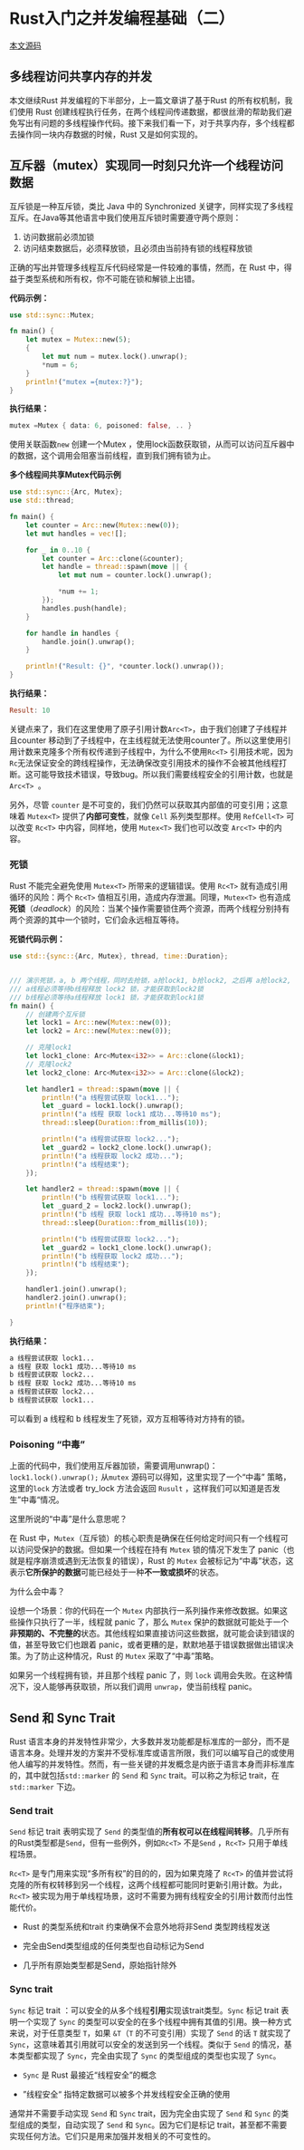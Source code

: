 # Rust入门之并发编程基础（二）

[本文源码](https://github.com/BruceZhang54110/free_rs/tree/main/crates/thread_demo/examples)

## 多线程访问共享内存的并发

本文继续Rust 并发编程的下半部分，上一篇文章讲了基于Rust 的所有权机制，我们使用 Rust 创建线程执行任务，在两个线程间传递数据，都很丝滑的帮助我们避免写出有问题的多线程操作代码。接下来我们看一下，对于共享内存，多个线程都去操作同一块内存数据的时候，Rust 又是如何实现的。

## 互斥器（mutex）实现同一时刻只允许一个线程访问数据

互斥锁是一种互斥锁，类比 Java 中的 Synchronized 关键字，同样实现了多线程互斥。在Java等其他语言中我们使用互斥锁时需要遵守两个原则：

1. 访问数据前必须加锁
2. 访问结束数据后，必须释放锁，且必须由当前持有锁的线程释放锁

正确的写出并管理多线程互斥代码经常是一件较难的事情，然而，在 Rust 中，得益于类型系统和所有权，你不可能在锁和解锁上出错。

**代码示例：**

```rust
use std::sync::Mutex;

fn main() {
    let mutex = Mutex::new(5);
    {
        let mut num = mutex.lock().unwrap();
        *num = 6;
    }
    println!("mutex ={mutex:?}");
}
```

**执行结果：**

```rust
mutex =Mutex { data: 6, poisoned: false, .. }
```

使用关联函数`new` 创建一个Mutex<T> ，使用lock函数获取锁，从而可以访问互斥器中的数据，这个调用会阻塞当前线程，直到我们拥有锁为止。

**多个线程间共享Mutex<T>代码示例**

```rust
use std::sync::{Arc, Mutex};
use std::thread;

fn main() {
    let counter = Arc::new(Mutex::new(0));
    let mut handles = vec![];

    for _ in 0..10 {
        let counter = Arc::clone(&counter);
        let handle = thread::spawn(move || {
            let mut num = counter.lock().unwrap();

            *num += 1;
        });
        handles.push(handle);
    }

    for handle in handles {
        handle.join().unwrap();
    }

    println!("Result: {}", *counter.lock().unwrap());
}
```

**执行结果：**

```rust
Result: 10
```

关键点来了，我们在这里使用了原子引用计数`Arc<T>`，由于我们创建了子线程并且counter 移动到了子线程中，在主线程就无法使用counter了。所以这里使用引用计数来克隆多个所有权传递到子线程中，为什么不使用`Rc<T>` 引用技术呢，因为`Rc`无法保证安全的跨线程操作，无法确保改变引用技术的操作不会被其他线程打断。这可能导致技术错误，导致bug。所以我们需要线程安全的引用计数，也就是 `Arc<T> `。

另外，尽管 `counter` 是不可变的，我们仍然可以获取其内部值的可变引用；这意味着 `Mutex<T>` 提供了**内部可变性**，就像 `Cell` 系列类型那样。使用 `RefCell<T>` 可以改变 `Rc<T>` 中内容，同样地，使用 `Mutex<T>` 我们也可以改变 `Arc<T>` 中的内容。

### 死锁

Rust 不能完全避免使用 `Mutex<T>` 所带来的逻辑错误。使用 `Rc<T>` 就有造成引用循环的风险：两个 `Rc<T>` 值相互引用，造成内存泄漏。同理，`Mutex<T>` 也有造成**死锁**（*deadlock*）的风险：当某个操作需要锁住两个资源，而两个线程分别持有两个资源的其中一个锁时，它们会永远相互等待。

**死锁代码示例：**

```rust
use std::{sync::{Arc, Mutex}, thread, time::Duration};


/// 演示死锁，a, b 两个线程，同时去抢锁，a抢lock1, b抢lock2, 之后再 a抢lock2, b抢lock1。
/// a线程必须等待b线程释放 lock2 锁，才能获取到lock2锁
/// b线程必须等待a线程释放 lock1 锁，才能获取到lock1锁
fn main() {
    // 创建两个互斥锁
    let lock1 = Arc::new(Mutex::new(0));
    let lock2 = Arc::new(Mutex::new(0));

    // 克隆lock1
    let lock1_clone: Arc<Mutex<i32>> = Arc::clone(&lock1);
    // 克隆lock2
    let lock2_clone: Arc<Mutex<i32>> = Arc::clone(&lock2);

    let handler1 = thread::spawn(move || {
        println!("a 线程尝试获取 lock1...");
        let _guard = lock1.lock().unwrap();
        println!("a 线程 获取 lock1 成功...等待10 ms");
        thread::sleep(Duration::from_millis(10));

        println!("a 线程尝试获取 lock2...");
        let _guard2 = lock2_clone.lock().unwrap();
        println!("a 线程获取 lock2 成功...");
        println!("a 线程结束");
    });

    let handler2 = thread::spawn(move || {
        println!("b 线程尝试获取 lock1...");
        let _guard_2 = lock2.lock().unwrap();
        println!("b 线程 获取 lock1 成功...等待10 ms");
        thread::sleep(Duration::from_millis(10));

        println!("b 线程尝试获取 lock2...");
        let _guard2 = lock1_clone.lock().unwrap();
        println!("b 线程获取 lock2 成功...");
        println!("b 线程结束");
    });

    handler1.join().unwrap();
    handler2.join().unwrap();
    println!("程序结束");

}
```

**执行结果：**

```bash
a 线程尝试获取 lock1...
a 线程 获取 lock1 成功...等待10 ms
b 线程尝试获取 lock2...
b 线程 获取 lock2 成功...等待10 ms
a 线程尝试获取 lock2...
b 线程尝试获取 lock1...
```

可以看到 a 线程和 b 线程发生了死锁，双方互相等待对方持有的锁。

### Poisoning “中毒”

上面的代码中，我们使用互斥器加锁，需要调用unwrap()：`lock1.lock().unwrap();`  从`mutex` 源码可以得知，这里实现了一个“中毒” 策略，这里的`lock` 方法或者 try_lock 方法会返回 `Rusult` ，这样我们可以知道是否发生”中毒“情况。 

这里所说的“中毒”是什么意思呢？

在 Rust 中，`Mutex`（互斥锁）的核心职责是确保在任何给定时间只有一个线程可以访问受保护的数据。但如果一个线程在持有 `Mutex` 锁的情况下发生了 panic（也就是程序崩溃或遇到无法恢复的错误），Rust 的 `Mutex` 会被标记为“中毒”状态，这表示**它所保护的数据**可能已经处于一种**不一致或损坏**的状态。

为什么会中毒？

设想一个场景：你的代码在一个 `Mutex` 内部执行一系列操作来修改数据。如果这些操作只执行了一半，线程就 panic 了，那么 `Mutex` 保护的数据就可能处于一个**非预期的、不完整的**状态。其他线程如果直接访问这些数据，就可能会读到错误的值，甚至导致它们也跟着 panic，或者更糟的是，默默地基于错误数据做出错误决策。为了防止这种情况，Rust 的 `Mutex` 采取了“中毒”策略。

如果另一个线程拥有锁，并且那个线程 panic 了，则 `lock` 调用会失败。在这种情况下，没人能够再获取锁，所以我们调用 `unwrap`，使当前线程 panic。

## Send 和 Sync Trait

Rust 语言本身的并发特性非常少，大多数并发功能都是标准库的一部分，而不是语言本身。处理并发的方案并不受标准库或语言所限，我们可以编写自己的或使用他人编写的并发特性。然而，有一些关键的并发概念是内嵌于语言本身而非标准库的，其中就包括`std::marker` 的 `Send` 和 `Sync` trait。可以称之为标记 trait，在`std::marker` 下边。

### Send trait

`Send` 标记 trait 表明实现了 `Send` 的类型值的**所有权可以在线程间转移**。几乎所有的Rust类型都是`Send`，但有一些例外，例如`Rc<T>` 不是`Send` ，`Rc<T>` 只用于单线程场景。

`Rc<T>` 是专门用来实现“多所有权”的目的的，因为如果克隆了 `Rc<T>` 的值并尝试将克隆的所有权转移到另一个线程，这两个线程都可能同时更新引用计数。为此，`Rc<T>` 被实现为用于单线程场景，这时不需要为拥有线程安全的引用计数而付出性能代价。

- Rust 的类型系统和trait 约束确保不会意外地将非Send 类型跨线程发送

- 完全由Send类型组成的任何类型也自动标记为Send
- 几乎所有原始类型都是Send，原始指针除外

### Sync trait

`Sync` 标记 trait ：可以安全的从多个线程**引用**实现该trait类型。`Sync` 标记 trait 表明一个实现了 `Sync` 的类型可以安全的在多个线程中拥有其值的引用。换一种方式来说，对于任意类型 `T`，如果 `&T`（`T` 的不可变引用）实现了 `Send` 的话 `T` 就实现了 `Sync`，这意味着其引用就可以安全的发送到另一个线程。类似于 `Send` 的情况，基本类型都实现了 `Sync`，完全由实现了 `Sync` 的类型组成的类型也实现了 `Sync`。

- `Sync` 是 Rust 最接近“线程安全”的概念

- ”线程安全“ 指特定数据可以被多个并发线程安全正确的使用

通常并不需要手动实现 `Send` 和 `Sync` trait，因为完全由实现了 `Send` 和 `Sync` 的类型组成的类型，自动实现了 `Send` 和 `Sync`。因为它们是标记 trait，甚至都不需要实现任何方法。它们只是用来加强并发相关的不可变性的。

